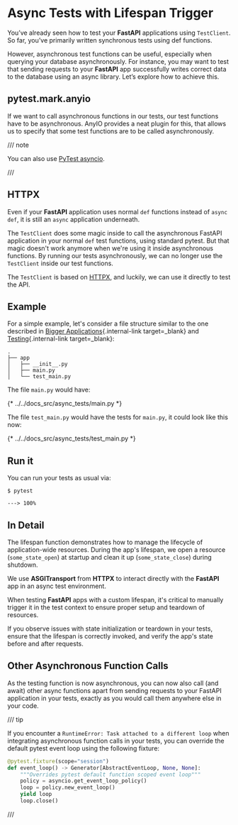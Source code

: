 # Async Tests with Lifespan Trigger

You’ve already seen how to test your **FastAPI** applications using `TestClient`. So far, you’ve primarily written synchronous tests using def functions.

However, asynchronous test functions can be useful, especially when querying your database asynchronously. For instance, you may want to test that sending requests to your **FastAPI** app successfully writes correct data to the database using an async library. Let’s explore how to achieve this.

## pytest.mark.anyio

If we want to call asynchronous functions in our tests, our test functions have to be asynchronous. AnyIO provides a neat plugin for this, that allows us to specify that some test functions are to be called asynchronously.

/// note

You can also use <a href="https://pytest-asyncio.readthedocs.io/en/latest/" class="external-link" target="_blank">PyTest asyncio</a>.

///


## HTTPX

Even if your **FastAPI** application uses normal `def` functions instead of `async def`, it is still an `async` application underneath.

The `TestClient` does some magic inside to call the asynchronous FastAPI application in your normal `def` test functions, using standard pytest. But that magic doesn't work anymore when we're using it inside asynchronous functions. By running our tests asynchronously, we can no longer use the `TestClient` inside our test functions.

The `TestClient` is based on <a href="https://www.python-httpx.org" class="external-link" target="_blank">HTTPX</a>, and luckily, we can use it directly to test the API.

## Example

For a simple example, let's consider a file structure similar to the one described in [Bigger Applications](../tutorial/bigger-applications.md){.internal-link target=_blank} and [Testing](../tutorial/testing.md){.internal-link target=_blank}:

```
.
├── app
│   ├── __init__.py
│   ├── main.py
│   └── test_main.py
```

The file `main.py` would have:

{* ../../docs_src/async_tests/main.py *}

The file `test_main.py` would have the tests for `main.py`, it could look like this now:

{* ../../docs_src/async_tests/test_main.py *}

## Run it

You can run your tests as usual via:

<div class="termy">

```console
$ pytest

---> 100%
```

</div>

## In Detail

The lifespan function demonstrates how to manage the lifecycle of application-wide resources. During the app's lifespan, we open a resource (`some_state_open`) at startup and clean it up (`some_state_close`) during shutdown.  

We use **ASGITransport** from **HTTPX** to interact directly with the **FastAPI** app in an async test environment.

When testing **FastAPI** apps with a custom lifespan, it's critical to manually trigger it in the test context to ensure proper setup and teardown of resources.  

If you observe issues with state initialization or teardown in your tests, ensure that the lifespan is correctly invoked, and verify the app's state before and after requests.  


## Other Asynchronous Function Calls

As the testing function is now asynchronous, you can now also call (and await) other async functions apart from sending requests to your FastAPI application in your tests, exactly as you would call them anywhere else in your code.

/// tip

If you encounter a `RuntimeError: Task attached to a different loop` when integrating asynchronous function calls in your tests, you can override the default pytest event loop using the following fixture:

```python
@pytest.fixture(scope="session")
def event_loop() -> Generator[AbstractEventLoop, None, None]:
    """Overrides pytest default function scoped event loop"""
    policy = asyncio.get_event_loop_policy()
    loop = policy.new_event_loop()
    yield loop
    loop.close()
```

///

